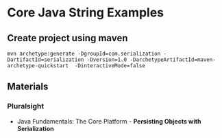 # Core Java String Examples

## Create project using maven
```
mvn archetype:generate -DgroupId=com.serialization -DartifactId=serialization -Dversion=1.0 -DarchetypeArtifactId=maven-archetype-quickstart  -DinteractiveMode=false
```

## Materials
### Pluralsight
* Java Fundamentals: The Core Platform - **Persisting Objects with Serialization**
